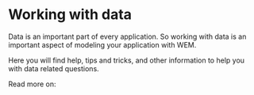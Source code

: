 # Working with data



Data is an important part of every application. So working with data is an important aspect of modeling your application with WEM.

Here you will find help, tips and tricks, and other information to help you with data related questions.

Read more on:

